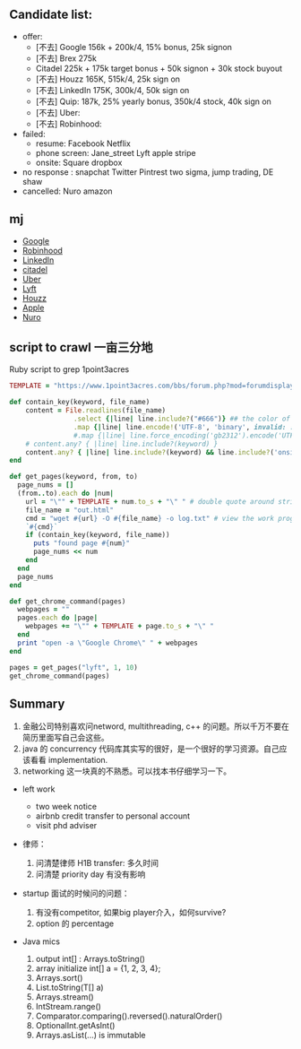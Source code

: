 ## Candidate list:
- offer: 
	- [不去] Google 156k + 200k/4, 15% bonus, 25k signon
	- [不去] Brex 275k
	- Citadel 225k + 175k target bonus + 50k signon + 30k stock buyout
	- [不去] Houzz 165K, 515k/4, 25k sign on
	- [不去] LinkedIn 175K, 300k/4, 50k sign on
  - [不去] Quip: 187k, 25% yearly bonus, 350k/4 stock, 40k sign on
  - [不去] Uber: 
  - [不去] Robinhood:
- failed:
  - resume: Facebook Netflix
  - phone screen: Jane_street Lyft apple stripe
  - onsite: Square dropbox
- no response : snapchat Twitter Pintrest two sigma, jump trading, DE shaw
- cancelled: Nuro amazon

## mj
- [Google](google.md)
- [Robinhood](robinhood.md)
- [LinkedIn](linkedin.md)
- [citadel](citadel.md)
- [Uber](uber.md)
- [Lyft](lyft.md)
- [Houzz](houz.md)
- [Apple](apple.md)
- [Nuro](nuro.md)

## script to crawl 一亩三分地
Ruby script to grep 1point3acres
```ruby
TEMPLATE = "https://www.1point3acres.com/bbs/forum.php?mod=forumdisplay&fid=145&orderby=dateline&sortid=311&orderby=dateline&sortid=311&filter=author&page="

def contain_key(keyword, file_name)
    content = File.readlines(file_name)
                .select {|line| line.include?("#666")} ## the color of the date of the label row
                .map {|line| line.encode!('UTF-8', 'binary', invalid: :replace, undef: :replace, replace: '').downcase }
                #.map {|line| line.force_encoding('gb2312').encode('UTF-8').downcase } # correct the encoding
    # content.any? { |line| line.include?(keyword) }
    content.any? { |line| line.include?(keyword) && line.include?('onsite') }
end

def get_pages(keyword, from, to)
  page_nums = []
  (from..to).each do |num| 
    url = "\"" + TEMPLATE + num.to_s + "\" " # double quote around string cannot be omitted
    file_name = "out.html"
    cmd = "wget #{url} -O #{file_name} -o log.txt" # view the work progress by `tail -F log.txt`
    `#{cmd}`
    if (contain_key(keyword, file_name))
      puts "found page #{num}" 
      page_nums << num
    end
  end
  page_nums
end

def get_chrome_command(pages)
  webpages = ""
  pages.each do |page| 
    webpages += "\"" + TEMPLATE + page.to_s + "\" "
  end
  print "open -a \"Google Chrome\" " + webpages
end

pages = get_pages("lyft", 1, 10)
get_chrome_command(pages)
```

## Summary
1. 金融公司特别喜欢问netword, multithreading, c++ 的问题。所以千万不要在简历里面写自己会这些。
2. java 的 concurrency 代码库其实写的很好，是一个很好的学习资源。自己应该看看 implementation.
3. networking 这一块真的不熟悉。可以找本书仔细学习一下。

- left work
	- two week notice
	- airbnb credit transfer to personal account
  - visit phd adviser

- 律师：
	1. 问清楚律师 H1B transfer: 多久时间
	2. 问清楚 priority day 有没有影响

- startup 面试的时候问的问题：
	1. 有没有competitor, 如果big player介入，如何survive?
	2. option 的 percentage
- Java mics
	1. output int[] : Arrays.toString()
	1. array initialize int[] a = {1, 2, 3, 4};
	3. Arrays.sort()
	5. List.toString(T[] a) 
	6. Arrays.stream()
	7. IntStream.range()
	8. Comparator.comparing().reversed().naturalOrder()
	9. OptionalInt.getAsInt()
	10. Arrays.asList(...) is immutable
